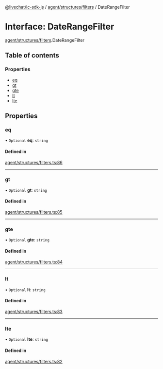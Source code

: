 [@livechat/lc-sdk-js](../README.md) / [agent/structures/filters](../modules/agent_structures_filters.md) / DateRangeFilter

# Interface: DateRangeFilter

[agent/structures/filters](../modules/agent_structures_filters.md).DateRangeFilter

## Table of contents

### Properties

- [eq](agent_structures_filters.DateRangeFilter.md#eq)
- [gt](agent_structures_filters.DateRangeFilter.md#gt)
- [gte](agent_structures_filters.DateRangeFilter.md#gte)
- [lt](agent_structures_filters.DateRangeFilter.md#lt)
- [lte](agent_structures_filters.DateRangeFilter.md#lte)

## Properties

### eq

• `Optional` **eq**: `string`

#### Defined in

[agent/structures/filters.ts:86](https://github.com/livechat/lc-sdk-js/blob/5f5afdd/src/agent/structures/filters.ts#L86)

___

### gt

• `Optional` **gt**: `string`

#### Defined in

[agent/structures/filters.ts:85](https://github.com/livechat/lc-sdk-js/blob/5f5afdd/src/agent/structures/filters.ts#L85)

___

### gte

• `Optional` **gte**: `string`

#### Defined in

[agent/structures/filters.ts:84](https://github.com/livechat/lc-sdk-js/blob/5f5afdd/src/agent/structures/filters.ts#L84)

___

### lt

• `Optional` **lt**: `string`

#### Defined in

[agent/structures/filters.ts:83](https://github.com/livechat/lc-sdk-js/blob/5f5afdd/src/agent/structures/filters.ts#L83)

___

### lte

• `Optional` **lte**: `string`

#### Defined in

[agent/structures/filters.ts:82](https://github.com/livechat/lc-sdk-js/blob/5f5afdd/src/agent/structures/filters.ts#L82)
